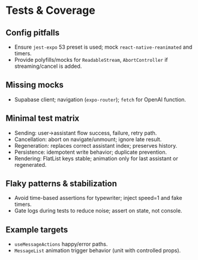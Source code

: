 # Tests & Coverage

## Config pitfalls
- Ensure `jest-expo` 53 preset is used; mock `react-native-reanimated` and timers.
- Provide polyfills/mocks for `ReadableStream`, `AbortController` if streaming/cancel is added.

## Missing mocks
- Supabase client; navigation (`expo-router`); `fetch` for OpenAI function.

## Minimal test matrix
- Sending: user→assistant flow success, failure, retry path.
- Cancellation: abort on navigate/unmount; ignore late result.
- Regeneration: replaces correct assistant index; preserves history.
- Persistence: idempotent write behavior; duplicate prevention.
- Rendering: FlatList keys stable; animation only for last assistant or regenerated.

## Flaky patterns & stabilization
- Avoid time-based assertions for typewriter; inject speed=1 and fake timers.
- Gate logs during tests to reduce noise; assert on state, not console.

## Example targets
- `useMessageActions` happy/error paths.
- `MessageList` animation trigger behavior (unit with controlled props).
